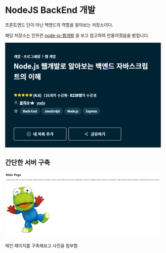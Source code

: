 # NodeJS BackEnd 개발

프론트엔드 단이 아닌 백엔드의 역할을 알아보는 저장소이다.

해당 저장소는 인프런 <a href="https://www.inflearn.com/course/node-js-%EC%9B%B9%EA%B0%9C%EB%B0%9C/dashboard">node-js-웹개발</a> 을 보고 참고하여 만들어졌음을 밝힙니다.

<img src="gitImages\Main_Title.PNG">

## 간단한 서버 구축

<img src="gitImages\Create_Main_Page.PNG">

메인 페이지를 구축해보고 사진을 첨부함
